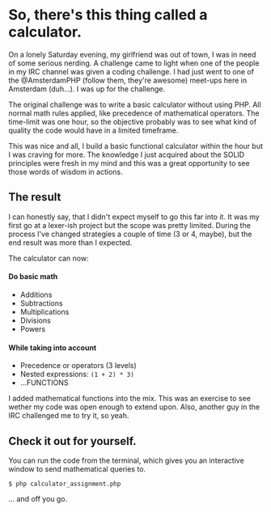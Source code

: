 # So, there's this thing called a calculator.

On a lonely Saturday evening, my girlfriend was out of town, I was in need of some serious nerding. A challenge came to light when one of the people in my IRC channel was given a coding challenge. I had just went to one of the @AmsterdamPHP (follow them, they're awesome) meet-ups here in Amsterdam (duh…). I was up for the challenge.

The original challenge was to write a basic calculator without using PHP. All normal math rules applied, like precedence of mathematical operators. The time-limit was one hour, so the objective probably was to see what kind of quality the code would have in a limited timeframe.

This was nice and all, I build a basic functional calculator within the hour but I was craving for more. The knowledge I just acquired about the SOLID principles were fresh in my mind and this was a great opportunity to see those words of wisdom in actions.

## The result

I can honestly say, that I didn't expect myself to go this far into it. It was my first go at a lexer-ish project but the scope was pretty limited. During the process I've changed strategies a couple of time (3 or 4, maybe), but the end result was more than I expected.

The calculator can now:

#### Do basic math
* Additions
* Subtractions
* Multiplications
* Divisions
* Powers

#### While taking into account
* Precedence or operators (3 levels)
* Nested expressions: `(1 + 2) * 3)`
* …FUNCTIONS

I added mathematical functions into the mix. This was an exercise to see wether my code was open enough to extend upon. Also, another guy in the IRC challenged me to try it, so yeah.

## Check it out for yourself.

You can run the code from the terminal, which gives you an interactive window to send mathematical queries to.

```
$ php calculator_assignment.php
```

… and off you go.


